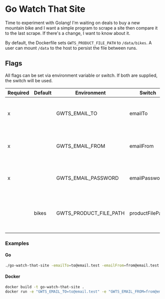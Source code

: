 # Go Watch That Site

Time to experiment with Golang! I'm waiting on deals to buy a new mountain bike and I want a simple program to scrape a site then compare it to the last scrape. If there's a change, I want to know about it.

By default, the Dockerfile sets `GWTS_PRODUCT_FILE_PATH` to `/data/bikes`. A user can mount `/data` to the host to persist the file between runs.

## Flags

All flags can be set via environment variable or switch. If both are supplied, the switch will be used.

| Required | Default | Environment            | Switch          | Purpose                                         |
| -------- | ------- | ---------------------- | --------------- | ----------------------------------------------- |
|    x     |         | GWTS_EMAIL_TO          | emailTo         | Set where the email will be sent to             |
|    x     |         | GWTS_EMAIL_FROM        | emailFrom       | Set where the email will be sent from           |
|    x     |         | GWTS_EMAIL_PASSWORD    | emailPassword   | GMail password for `emailFrom` SMTP             |
|          | bikes   | GWTS_PRODUCT_FILE_PATH | productFilePath | Location to store products scraped between runs |

### Examples

#### Go

```bash
./go-watch-that-site -emailTo=to@email.test -emailFrom=from@email.test -emailPassword=superComplexPassword
```

#### Docker

```bash
docker build -t go-watch-that-site .
docker run -e "GWTS_EMAIL_TO=to@email.test" -e "GWTS_EMAIL_FROM=from@email.test" -e "GWTS_EMAIL_PASSWORD=superComplexPassword" go-watch-that-site
```
